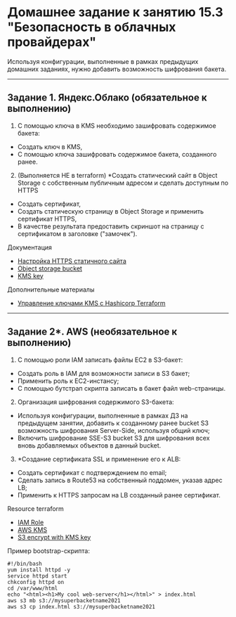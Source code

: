 # Домашнее задание к занятию 15.3 "Безопасность в облачных провайдерах"
Используя конфигурации, выполненные в рамках предыдущих домашних заданиях, нужно добавить возможность шифрования бакета.

---
## Задание 1. Яндекс.Облако (обязательное к выполнению)
1. С помощью ключа в KMS необходимо зашифровать содержимое бакета:
- Создать ключ в KMS,
- С помощью ключа зашифровать содержимое бакета, созданного ранее.
2. (Выполняется НЕ в terraform) *Создать статический сайт в Object Storage c собственным публичным адресом и сделать доступным по HTTPS
- Создать сертификат,
- Создать статическую страницу в Object Storage и применить сертификат HTTPS,
- В качестве результата предоставить скриншот на страницу с сертификатом в заголовке ("замочек").

Документация
- [Настройка HTTPS статичного сайта](https://cloud.yandex.ru/docs/storage/operations/hosting/certificate)
- [Object storage bucket](https://registry.terraform.io/providers/yandex-cloud/yandex/latest/docs/resources/storage_bucket)
- [KMS key](https://registry.terraform.io/providers/yandex-cloud/yandex/latest/docs/resources/kms_symmetric_key)

Дополнительные материалы
- [Управление ключами KMS с Hashicorp Terraform](https://cloud.yandex.ru/docs/kms/tutorials/terraform-key#security)

--- 
## Задание 2*. AWS (необязательное к выполнению)

1. С помощью роли IAM записать файлы ЕС2 в S3-бакет:
- Создать роль в IAM для возможности записи в S3 бакет;
- Применить роль к ЕС2-инстансу;
- С помощью бутстрап скрипта записать в бакет файл web-страницы.
2. Организация шифрования содержимого S3-бакета:
- Используя конфигурации, выполненные в рамках ДЗ на предыдущем занятии, добавить к созданному ранее bucket S3 возможность шифрования Server-Side, используя общий ключ;
- Включить шифрование SSE-S3 bucket S3 для шифрования всех вновь добавляемых объектов в данный bucket.
3. *Создание сертификата SSL и применение его к ALB:
- Создать сертификат с подтверждением по email;
- Сделать запись в Route53 на собственный поддомен, указав адрес LB;
- Применить к HTTPS запросам на LB созданный ранее сертификат.

Resource terraform
- [IAM Role](https://registry.terraform.io/providers/hashicorp/aws/latest/docs/resources/iam_role)
- [AWS KMS](https://registry.terraform.io/providers/hashicorp/aws/latest/docs/resources/kms_key)
- [S3 encrypt with KMS key](https://registry.terraform.io/providers/hashicorp/aws/latest/docs/resources/s3_bucket_object#encrypting-with-kms-key)

Пример bootstrap-скрипта:
```
#!/bin/bash
yum install httpd -y
service httpd start
chkconfig httpd on
cd /var/www/html
echo "<html><h1>My cool web-server</h1></html>" > index.html
aws s3 mb s3://mysuperbacketname2021
aws s3 cp index.html s3://mysuperbacketname2021
```

